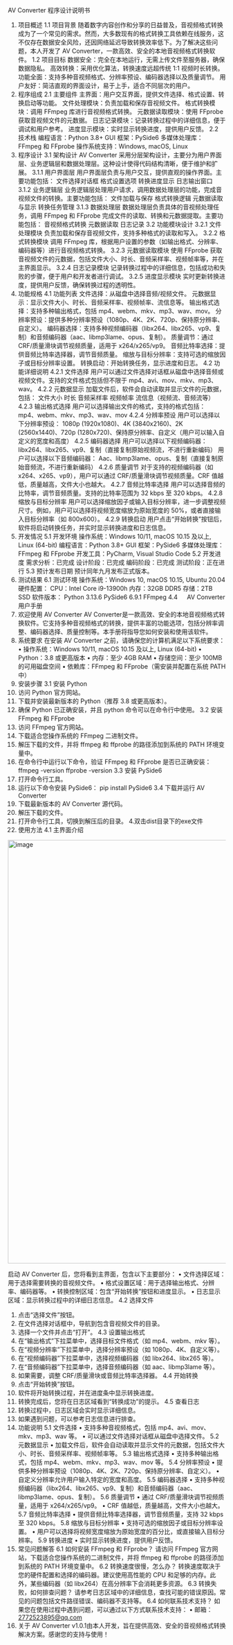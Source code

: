 AV Converter 程序设计说明书
1. 项目概述
1.1 项目背景
随着数字内容创作和分享的日益普及，音视频格式转换成为了一个常见的需求。然而，大多数现有的格式转换工具依赖在线服务，这不仅存在数据安全风险，还因网络延迟导致转换效率低下。为了解决这些问题，本人开发了 AV Converter，一款高效、安全的本地音视频格式转换软件。
1.2 项目目标
数据安全：完全在本地运行，无需上传文件至服务器，确保数据隐私。
高效转换：采用优化算法，转换速度远超传统 1:1 视频时长转换。
功能全面：支持多种音视频格式、分辨率预设、编码器选择以及质量调节。
用户友好：简洁直观的界面设计，易于上手，适合不同层次的用户。
2. 程序组成
2.1 主要组件
主界面：用户交互界面，提供文件选择、格式设置、转换启动等功能。
文件处理模块：负责加载和保存音视频文件。
格式转换模块：调用 FFmpeg 库进行音视频格式转换。
元数据读取模块：使用 FFprobe 获取音视频文件的元数据。
日志记录模块：记录转换过程中的详细信息，便于调试和用户参考。
进度显示模块：实时显示转换进度，提供用户反馈。
2.2 技术栈
编程语言：Python 3.8+
GUI 框架：PySide6
多媒体处理库：FFmpeg 和 FFprobe
操作系统支持：Windows, macOS, Linux
3. 程序设计
3.1 架构设计
AV Converter 采用分层架构设计，主要分为用户界面层、业务逻辑层和数据处理层。这种设计使得代码结构清晰，便于维护和扩展。
3.1.1 用户界面层
用户界面层负责与用户交互，提供直观的操作界面。主要功能包括：
文件选择对话框
格式设置选项
转换进度显示
日志输出窗口
3.1.2 业务逻辑层
业务逻辑层处理用户请求，调用数据处理层的功能，完成音视频文件的转换。主要功能包括：
文件加载与保存
格式转换逻辑
元数据读取与显示
转换任务管理
3.1.3 数据处理层
数据处理层负责具体的音视频处理任务，调用 FFmpeg 和 FFprobe 完成文件的读取、转换和元数据提取。主要功能包括：
音视频格式转换
元数据读取
日志记录
3.2 功能模块设计
3.2.1 文件处理模块
负责加载和保存音视频文件，支持多种格式的读取和写入。
3.2.2 格式转换模块
调用 FFmpeg 库，根据用户设置的参数（如输出格式、分辨率、编码器等）进行音视频格式转换。
3.2.3 元数据读取模块
使用 FFprobe 获取音视频文件的元数据，包括文件大小、时长、音频采样率、视频帧率等，并在主界面显示。
3.2.4 日志记录模块
记录转换过程中的详细信息，包括成功和失败的步骤，便于用户和开发者进行调试。
3.2.5 进度显示模块
实时更新转换进度，提供用户反馈，确保转换过程的透明性。
4. 功能规格
4.1 功能列表
文件选择：从磁盘中选择音频/视频文件。
元数据显示：显示文件大小、时长、音频采样率、视频帧率、流信息等。
输出格式选择：支持多种输出格式，包括 mp4、webm、mkv、mp3、wav、mov。
分辨率预设：提供多种分辨率预设（1080p、4K、2K、720p、保持原分辨率、自定义）。
编码器选择：支持多种视频编码器（libx264、libx265、vp9、复制）和音频编码器（aac、libmp3lame、opus、复制）。
质量调节：通过 CRF/质量滑块调节视频质量，适用于 x264/x265/vp9。
音频比特率选择：提供音频比特率选择器，调节音频质量。
缩放与目标分辨率：支持可选的缩放因子或目标分辨率设置。
转换启动：开始转换任务，显示进度和日志。
4.2 功能详细说明
4.2.1 文件选择
用户可以通过文件选择对话框从磁盘中选择音频或视频文件。支持的文件格式包括但不限于 mp4、avi、mov、mkv、mp3、wav。
4.2.2 元数据显示
加载文件后，软件会自动读取并显示文件的元数据，包括：
文件大小
时长
音频采样率
视频帧率
流信息（视频流、音频流等）
4.2.3 输出格式选择
用户可以选择输出文件的格式，支持的格式包括：
mp4、webm、mkv、mp3、wav、mov
4.2.4 分辨率预设
用户可以选择以下分辨率预设：
1080p (1920x1080)、4K (3840x2160)、2K (2560x1440)、720p (1280x720)、保持原分辨率、自定义（用户可以输入自定义的宽度和高度）
4.2.5 编码器选择
用户可以选择以下视频编码器：
libx264、libx265、vp9、复制（直接复制原始视频流，不进行重新编码）
用户可以选择以下音频编码器：
Aac、libmp3lame、opus、复制（直接复制原始音频流，不进行重新编码）
4.2.6 质量调节
对于支持的视频编码器（如 x264、x265、vp9），用户可以通过 CRF/质量滑块调节视频质量。CRF 值越低，质量越高，文件大小也越大。
4.2.7 音频比特率选择
用户可以选择音频的比特率，调节音频质量。支持的比特率范围为 32 kbps 至 320 kbps。
4.2.8 缩放与目标分辨率
用户可以选择缩放因子或输入目标分辨率，进一步调整视频尺寸。例如，用户可以选择将视频宽度缩放为原始宽度的 50%，或者直接输入目标分辨率（如 800x600）。
4.2.9 转换启动
用户点击“开始转换”按钮后，软件将启动转换任务，并实时显示转换进度和日志信息。
5. 开发情况
5.1 开发环境
操作系统：Windows 10/11, macOS 10.15 及以上, Linux (64-bit)
编程语言：Python 3.8+
GUI 框架：PySide6
多媒体处理库：FFmpeg 和 FFprobe
开发工具：PyCharm, Visual Studio Code
5.2 开发进度
需求分析：已完成
设计阶段：已完成
编码阶段：已完成
测试阶段：正在进行
5.3 预计发布日期
预计同年九月发布正式版本。
6. 测试结果
6.1 测试环境
操作系统：Windows 10, macOS 10.15, Ubuntu 20.04
硬件配置：
CPU：Intel Core i9-13900h
内存：32GB DDR5
存储：2TB SSD
软件版本：
Python 3.13.6
PySide6 6.9.1
FFmpeg 4.4
 
AV Converter 用户手册
1. 欢迎使用 AV Converter
AV Converter是一款高效、安全的本地音视频格式转换软件。它支持多种音视频格式的转换，提供丰富的功能选项，包括分辨率调整、编码器选择、质量控制等。本手册将指导您如何安装和使用该软件。
2. 系统要求
在安装 AV Converter 之前，请确保您的计算机满足以下系统要求：
•	操作系统：Windows 10/11, macOS 10.15 及以上, Linux (64-bit)
•	Python：3.8 或更高版本
•	内存：至少 4GB RAM
•	存储空间：至少 100MB 的可用磁盘空间
•	依赖库：FFmpeg 和 FFprobe（需安装并配置在系统 PATH 中）
3. 安装步骤
3.1 安装 Python
1.	访问 Python 官方网站。
2.	下载并安装最新版本的 Python（推荐 3.8 或更高版本）。
3.	确保 Python 已正确安装，并且 python 命令可以在命令行中使用。
3.2 安装 FFmpeg 和 FFprobe
1.	访问 FFmpeg 官方网站。
2.	下载适合您操作系统的 FFmpeg 二进制文件。
3.	解压下载的文件，并将 ffmpeg 和 ffprobe 的路径添加到系统的 PATH 环境变量中。
4.	在命令行中运行以下命令，验证 FFmpeg 和 FFprobe 是否已正确安装：
ffmpeg -version
ffprobe -version
3.3 安装 PySide6
1.	打开命令行工具。
2.	运行以下命令安装 PySide6：
pip install PySide6
3.4 下载并运行 AV Converter
1.	下载最新版本的 AV Converter 源代码。
2.	解压下载的文件。
3.	打开命令行工具，切换到解压后的目录。
4.双击dist目录下的exe文件
4. 使用方法
4.1 主界面介绍
 <img width="865" height="977" alt="image" src="https://github.com/user-attachments/assets/acfaba96-a726-4342-8c00-30e36042e7b4" />

启动 AV Converter 后，您将看到主界面，包含以下主要部分：
•	文件选择区域：用于选择需要转换的音视频文件。
•	格式设置区域：用于选择输出格式、分辨率、编码器等。
•	转换控制区域：包含“开始转换”按钮和进度显示。
•	日志显示区域：显示转换过程中的详细日志信息。
4.2 选择文件
1.	点击“选择文件”按钮。
2.	在文件选择对话框中，导航到包含音视频文件的目录。
3.	选择一个文件并点击“打开”。
4.3 设置输出格式
1.	在“输出格式”下拉菜单中，选择目标文件格式（如 mp4、webm、mkv 等）。
2.	在“视频分辨率”下拉菜单中，选择分辨率预设（如 1080p、4K、自定义等）。
3.	在“视频编码器”下拉菜单中，选择视频编码器（如 libx264、libx265 等）。
4.	在“音频编码器”下拉菜单中，选择音频编码器（如 aac、libmp3lame 等）。
5.	如果需要，调整 CRF/质量滑块或音频比特率选择器。
4.4 开始转换
1.	点击“开始转换”按钮。
2.	软件将开始转换过程，并在进度条中显示转换进度。
3.	转换完成后，您将在日志区域看到“转换成功”的提示。
4.5 查看日志
1.	转换过程中，日志区域会实时显示详细信息。
2.	如果遇到问题，可以参考日志信息进行排查。
5. 功能说明
5.1 文件选择
•	支持多种音视频格式，包括 mp4、avi、mov、mkv、mp3、wav 等。
•	可以通过文件选择对话框从磁盘中选择文件。
5.2 元数据显示
•	加载文件后，软件会自动读取并显示文件的元数据，包括文件大小、时长、音频采样率、视频帧率等。
5.3 输出格式选择
•	支持多种输出格式，包括 mp4、webm、mkv、mp3、wav、mov 等。
5.4 分辨率预设
•	提供多种分辨率预设（1080p、4K、2K、720p、保持原分辨率、自定义）。
•	自定义分辨率允许用户输入特定的宽度和高度。
5.5 编码器选择
•	支持多种视频编码器（libx264、libx265、vp9、复制）和音频编码器（aac、libmp3lame、opus、复制）。
5.6 质量调节
•	通过 CRF/质量滑块调节视频质量，适用于 x264/x265/vp9。
•	CRF 值越低，质量越高，文件大小也越大。
5.7 音频比特率选择
•	提供音频比特率选择器，调节音频质量，支持 32 kbps 至 320 kbps。
5.8 缩放与目标分辨率
•	支持可选的缩放因子或目标分辨率设置。
•	用户可以选择将视频宽度缩放为原始宽度的百分比，或直接输入目标分辨率。
5.9 转换进度
•	实时显示转换进度，提供用户反馈。
6. 常见问题解答
6.1 如何安装 FFmpeg 和 FFprobe？
请访问 FFmpeg 官方网站，下载适合您操作系统的二进制文件，并将 ffmpeg 和 ffprobe 的路径添加到系统的 PATH 环境变量中。
6.2 转换速度很慢，怎么办？
转换速度取决于您的硬件配置和选择的编码器。建议使用高性能的 CPU 和足够的内存。此外，某些编码器（如 libx264）在高分辨率下会消耗更多资源。
6.3 转换失败，如何排查问题？
请参考日志区域中的详细信息，查找可能的错误原因。常见的问题包括文件路径错误、编码器不支持等。
6.4 如何联系技术支持？
如果您在使用过程中遇到问题，可以通过以下方式联系技术支持：
•	邮箱：2772523895@qq.com 
7. 关于
AV Converter v1.0.1由本人开发，旨在提供高效、安全的音视频格式转换解决方案。感谢您的支持与使用！
